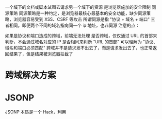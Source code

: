 一个域下的文档或脚本试图去请求另一个域下的资源
是浏览器施加的安全限制
同源策略
同源策略是一种约定，是浏览器最核心最基本的安全功能，缺少同源策略，浏览器容易受到 XSS、CSRF 等攻击
所谓同源是指 "协议 + 域名 + 端口" 三者相同，即便两个不同的域名指向同一个 ip 地址，也非同源
注意的点：

如果是协议和端口造成的跨域，前端无法处理
是否跨域，仅仅通过 URL 的首部来判断，不会通过域名对应的 IP 是否相同来判断
"URL 的首部" 可以理解为 "协议、域名和端口必须匹配"
跨域并不是请求发不出去了，而是请求发出去了，也正常返回结果了，但是结果被浏览器拦截了
# 跨域解决方案
# JSONP
JSONP 本质是一个 Hack，利用 <script> 标签不受同源策略限制的特性进行跨域操作
通过动态创建script，再请求一个带参网址实现跨域通信
优点：
实现简单
兼容性好
缺点：
只支持 get 请求(<script>标签只能 get)
有安全性问题，容易受到 XSS 攻击(跨站脚本)
需要服务端配合 JSONP 进行一定程度的改造
# CORS
CORS 是目前主流的跨域解决方案，跨域资源共享(CORS) 是一种机制，它使用额外的 HTTP 头来告诉浏览器，让运行在一个 origin (domain) 上的Web 应用被准许访问来自不同源服务器上的指定的资源。
CORS 需要浏览器和后端同时支持
服务端设置 Access-Control-Allow-Origin 就可以开启 CORS

